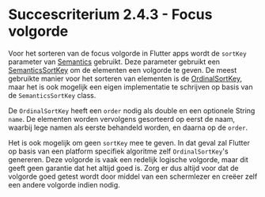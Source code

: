 # Succescriterium 2.4.3 - Focus volgorde

Voor het sorteren van de focus volgorde in Flutter apps wordt de `sortKey` parameter van [Semantics](https://api.flutter.dev/flutter/semantics/SemanticsProperties-class.html) gebruikt. 
Deze parameter gebruikt een [SemanticsSortKey](https://api.flutter.dev/flutter/semantics/SemanticsSortKey-class.html) om de elementen een volgorde te geven. De meest gebruikte manier voor het sorteren  van elementen is de [OrdinalSortKey](https://api.flutter.dev/flutter/semantics/OrdinalSortKey-class.html), maar het is ook mogelijk een eigen implementatie te schrijven op basis van de `SemanticsSortKey` class.

De `OrdinalSortKey` heeft een `order` nodig als double en een optionele String `name`. De elementen worden vervolgens gesorteerd op eerst de naam, waarbij lege namen als eerste behandeld worden, en daarna op de `order`.

Het is ook mogelijk om geen `sortKey` mee te geven. In dat geval zal Flutter op basis van een platform specifiek algoritme zelf `OrdinalSortKey`'s genereren. Deze volgorde is vaak een redelijk logische volgorde, maar dit geeft geen garantie dat het altijd goed is. Zorg er dus altijd voor dat de volgorde goed getest wordt door middel van een schermlezer en creëer zelf een andere volgorde indien nodig.
